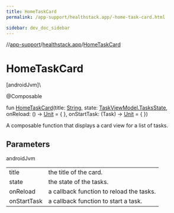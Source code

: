 ```yaml
---
title: HomeTaskCard
permalink: /app-support/healthstack.app/-home-task-card.html

sidebar: dev_doc_sidebar
---
```

//[app-support](../../index.html)/[healthstack.app](index.html)/[HomeTaskCard](-home-task-card.html)



# HomeTaskCard



[androidJvm]\




@Composable



fun [HomeTaskCard](-home-task-card.html)(title: [String](https://kotlinlang.org/api/latest/jvm/stdlib/kotlin/-string/index.html), state: [TaskViewModel.TasksState](../healthstack.app.viewmodel/-task-view-model/-tasks-state/index.html), onReload: () -&gt; [Unit](https://kotlinlang.org/api/latest/jvm/stdlib/kotlin/-unit/index.html) = { }, onStartTask: (Task) -&gt; [Unit](https://kotlinlang.org/api/latest/jvm/stdlib/kotlin/-unit/index.html) = { })



A composable function that displays a card view for a list of tasks.



## Parameters


androidJvm

| | |
|---|---|
| title | the title of the card. |
| state | the state of the tasks. |
| onReload | a callback function to reload the tasks. |
| onStartTask | a callback function to start a task. |




